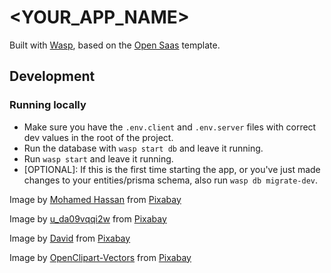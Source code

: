 # <YOUR_APP_NAME>

Built with [Wasp](https://wasp-lang.dev), based on the [Open Saas](https://opensaas.sh) template.

## Development

### Running locally
 - Make sure you have the `.env.client` and `.env.server` files with correct dev values in the root of the project.
 - Run the database with `wasp start db` and leave it running.
 - Run `wasp start` and leave it running.
 - [OPTIONAL]: If this is the first time starting the app, or you've just made changes to your entities/prisma schema, also run `wasp db migrate-dev`.

Image by <a href="https://pixabay.com/users/mohamed_hassan-5229782/?utm_source=link-attribution&utm_medium=referral&utm_campaign=image&utm_content=3637561">Mohamed Hassan</a> from <a href="https://pixabay.com//?utm_source=link-attribution&utm_medium=referral&utm_campaign=image&utm_content=3637561">Pixabay</a>

Image by <a href="https://pixabay.com/users/u_da09vqqi2w-37738004/?utm_source=link-attribution&utm_medium=referral&utm_campaign=image&utm_content=8083323">u_da09vqqi2w</a> from <a href="https://pixabay.com//?utm_source=link-attribution&utm_medium=referral&utm_campaign=image&utm_content=8083323">Pixabay</a>

Image by <a href="https://pixabay.com/users/davidrockdesign-2595351/?utm_source=link-attribution&utm_medium=referral&utm_campaign=image&utm_content=1837375">David</a> from <a href="https://pixabay.com//?utm_source=link-attribution&utm_medium=referral&utm_campaign=image&utm_content=1837375">Pixabay</a>

Image by <a href="https://pixabay.com/users/openclipart-vectors-30363/?utm_source=link-attribution&utm_medium=referral&utm_campaign=image&utm_content=1300582">OpenClipart-Vectors</a> from <a href="https://pixabay.com//?utm_source=link-attribution&utm_medium=referral&utm_campaign=image&utm_content=1300582">Pixabay</a>

